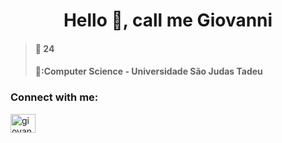 <h1 align="center">Hello 👋, call me Giovanni</h1>

> #### 🎂 24
> #### 📖:Computer Science - Universidade São Judas Tadeu

<h3 align="left">Connect with me:</h3>
<p align="left">
<a href="https://www.linkedin.com/in/giovanni-bernardes-figueiredo" target="blank"><img align="center" src="https://raw.githubusercontent.com/rahuldkjain/github-profile-readme-generator/master/src/images/icons/Social/linked-in-alt.svg" alt="giovanni-bernardes-figueiredo" height="30" width="40" /></a>
</p>

<!--

<h3 align="left">Github Stats:</h3>

![](https://github-readme-streak-stats.herokuapp.com/?user=GiovanniASBF&theme=tokyonight&hide_border=false)<br/>


**GiovanniASBF/GiovanniASBF** is a ✨ _special_ ✨ repository because its `README.md` (this file) appears on your GitHub profile.

Here are some ideas to get you started:

- 🔭 I’m currently working on ...
- 🌱 I’m currently learning ...
- 👯 I’m looking to collaborate on ...
- 🤔 I’m looking for help with ...
- 💬 Ask me about ...
- 📫 How to reach me: ...
- 😄 Pronouns: ...
- ⚡ Fun fact: ...
-->
